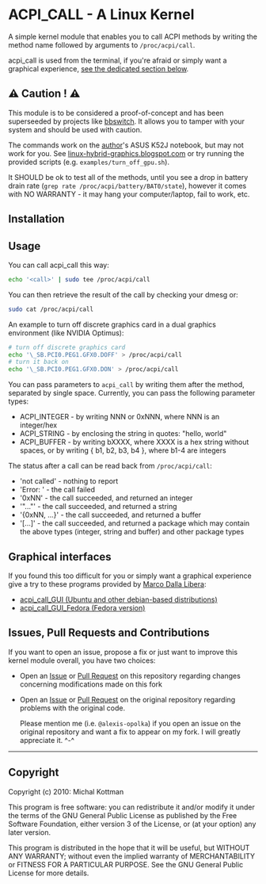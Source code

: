 # ACPI_CALL - A Linux Kernel

A simple kernel module that enables you to call ACPI methods by writing the
method name followed by arguments to `/proc/acpi/call`.

acpi_call is used from the terminal, if you're afraid or simply want a graphical experience, [see the dedicated section below](#graphic-interface).

## ⚠️ Caution ! ⚠️

This module is to be considered a proof-of-concept and has been superseeded by
projects like [bbswitch](https://github.com/Bumblebee-Project/bbswitch). It
allows you to tamper with your system and should be used with caution.

The commands work on the [author](https://github.com/mkottman)'s ASUS K52J notebook, but may not work for you.
See [linux-hybrid-graphics.blogspot.com](http://linux-hybrid-graphics.blogspot.com/) or try running the provided scripts (e.g. `examples/turn_off_gpu.sh`).

It SHOULD be ok to test all of the methods, until you see a drop in battery
drain rate (`grep rate /proc/acpi/battery/BAT0/state`), however it comes
with NO WARRANTY - it may hang your computer/laptop, fail to work, etc.

## Installation

## Usage

You can call acpi_call this way:

```sh
echo '<call>' | sudo tee /proc/acpi/call
```

You can then retrieve the result of the call by checking your dmesg or:

```sh
sudo cat /proc/acpi/call
```

An example to turn off discrete graphics card in a dual graphics environment
(like NVIDIA Optimus):

```sh
# turn off discrete graphics card
echo '\_SB.PCI0.PEG1.GFX0.DOFF' > /proc/acpi/call
# turn it back on
echo '\_SB.PCI0.PEG1.GFX0.DON' > /proc/acpi/call
```

You can pass parameters to `acpi_call` by writing them after the method,
separated by single space. Currently, you can pass the following parameter
types:

- ACPI_INTEGER - by writing NNN or 0xNNN, where NNN is an integer/hex
- ACPI_STRING - by enclosing the string in quotes: "hello, world"
- ACPI_BUFFER - by writing bXXXX, where XXXX is a hex string without spaces,
                or by writing { b1, b2, b3, b4 }, where b1-4 are integers

The status after a call can be read back from `/proc/acpi/call`:

- 'not called' - nothing to report
- 'Error: <description>' - the call failed
- '0xNN' - the call succeeded, and returned an integer
- '"..."' - the call succeeded, and returned a string
- '{0xNN, ...}' - the call succeeded, and returned a buffer
- '[...]' - the call succeeded, and returned a package which may contain the
   above types (integer, string and buffer) and other package types


## Graphical interfaces

If you found this too difficult for you or simply want a graphical experience give a try to these programs provided by [Marco Dalla Libera](https://github.com/marcoDallas/):

- [acpi_call_GUI (Ubuntu and other debian-based distributions)](http://marcodallas.github.io/acpi_call_GUI/)
- [acpi_call_GUI_Fedora (Fedora version)](https://github.com/marcoDallas/acpi_call_GUI_Fedora)

## Issues, Pull Requests and Contributions

If you want to open an issue, propose a fix or just want to improve this kernel module overall, you have two choices:

- Open an [Issue](https://github.com/alexis-opolka/acpi_call_made_easy/issues) or [Pull Request](https://github.com/alexis-opolka/acpi_call_made_easy/pulls) on this repository regarding changes concerning modifications made on this fork
- Open an [Issue](https://github.com/mkottman/acpi_call/issues) or [Pull Request](https://github.com/mkottman/acpi_call/pulls) on the original repository regarding problems with the original code.

  Please mention me (i.e. `@alexis-opolka`) if you open an issue on the original repository and want a fix to appear on my fork.
  I will greatly appreciate it. ^-^

---

## Copyright

Copyright (c) 2010: Michal Kottman

This program is free software: you can redistribute it and/or modify
it under the terms of the GNU General Public License as published by
the Free Software Foundation, either version 3 of the License, or
(at your option) any later version.

This program is distributed in the hope that it will be useful,
but WITHOUT ANY WARRANTY; without even the implied warranty of
MERCHANTABILITY or FITNESS FOR A PARTICULAR PURPOSE.  See the
GNU General Public License for more details.
